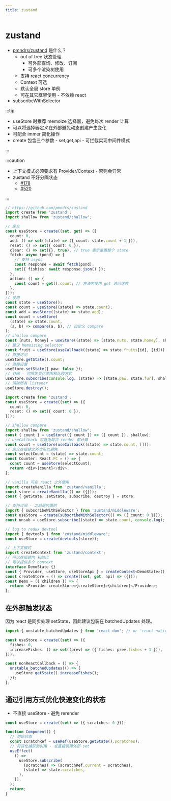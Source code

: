 ```yaml
---
title: zustand
---
```


# zustand

- [pmndrs/zustand](https://github.com/pmndrs/zustand) 是什么？
  - out of tree 状态管理
    - 可外部查询、修改、订阅
    - 可多个渲染树使用
  - 支持 react concurrency
  - Context 可选
  - 默认全局 store 单例
  - 可在其它框架使用 - 不依赖 react
- subscribeWithSelector

:::tip

- useStore 时推荐 memoize 选择器，避免每次 render 计算
- 可以将选择器定义在外部避免动态创建产生变化
- 可配合 immer 简化操作
- create 包含三个参数 - set,get,api - 可拦截实现中间件模式

:::

:::caution

- 上下文模式必须要求有 Provider/Context - 否则会异常
- zustand 不好分隔状态
  - [#178](https://github.com/pmndrs/zustand/issues/178)
  - [#520](https://github.com/pmndrs/zustand/issues/520#issuecomment-891087525)

:::

```ts
// https://github.com/pmndrs/zustand
import create from 'zustand';
import shallow from 'zustand/shallow';

// 定义
const useStore = create((set, get) => ({
  count: 0,
  add: () => set((state) => ({ count: state.count + 1 })),
  reset: () => set({ count: 0 }),
  clear: () => set({}, true), // true 表示重置整个 state
  fetch: async (pond) => {
    // 支持 async
    const response = await fetch(pond);
    set({ fishies: await response.json() });
  },
  action: () => {
    const count = get().count; // 方法内使用 get 访问状态
  },
}));
// 使用
const state = useStore();
const count = useStore((state) => state.count);
const add = useStore((state) => state.add);
const count = useStore(
  (state) => state.count,
  (a, b) => compare(a, b), // 自定义 compare
);
// shallow compare
const [nuts, honey] = useStore((state) => [state.nuts, state.honey], shallow);
// 建议 Memoizing selector
const fruit = useStore(useCallback((state) => state.fruits[id], [id]));
// 直接访问
useStore.getState().count;
// 直接设置
useStore.setState({ paw: false });
// 订阅 - 可限定变化范围和比较方式
useStore.subscribe(console.log, (state) => [state.paw, state.fur], shallow);
// 清除所有 listener
useStore.destroy();
```


```ts
import create from 'zustand';
const useStore = create((set) => ({
  count: 0,
  reset: () => set({ count: 0 }),
}));

// shallow compare
import shallow from 'zustand/shallow';
const { count } = useStore(({ count }) => ({ count }), shallow);
// useCallback 可避免每次 render 都计算
const count = useStore(useCallback((state) => state.count, []));
// 定义在组建之外也可以避免
const selectCount = (state) => state.count;
const Counter: React.FC = () => {
  const count = useStore(selectCount);
  return <div>{count}</div>;
};

// vanilla 可在 react 之外使用
import createVanilla from 'zustand/vanilla';
const store = createVanilla(() => ({}));
const { getState, setState, subscribe, destroy } = store;

// 支持订阅 - 之前是内置的
import { subscribeWithSelector } from 'zustand/middleware';
const useStore = create(subscribeWithSelector(() => ({ count: 0 })));
const unsub = useStore.subscribe((state) => state.count, console.log);

// log to redux devtool
import { devtools } from 'zustand/middleware';
const useStore = create(devtools(store));

// 上下文模式
import createContext from 'zustand/context';
// 可以在组建内 初始化
// 可以提供多个 context
interface DemoState {}
const { Provider, useStore, useStoreApi } = createContext<DemoState>();
const createStore = () => create((set, get, api) => ({}));
const Demo = ({ children }) => {
  return <Provider createStore={createStore}>{children}</Provider>;
};
```

## 在外部触发状态

因为 react 是同步处理 setState，因此建议包装在 batchedUpdates 处理。

```ts
import { unstable_batchedUpdates } from 'react-dom'; // or 'react-native'

const useStore = create((set) => ({
  fishes: 0,
  increaseFishes: () => set((prev) => ({ fishes: prev.fishes + 1 })),
}));

const nonReactCallback = () => {
  unstable_batchedUpdates(() => {
    useStore.getState().increaseFishes();
  });
};
```

## 通过引用方式优化快速变化的状态

- 不直接 useStore - 避免 rerender

```ts
const useStore = create((set) => ({ scratches: 0 }));

function Component() {
  // 初始状态
  const scratchRef = useRef(useStore.getState().scratches);
  // 将变化捕获到引用 - 或直接调用外部 set
  useEffect(
    () =>
      useStore.subscribe(
        (scratches) => (scratchRef.current = scratches),
        (state) => state.scratches,
      ),
    [],
  );
  return;
}
```
